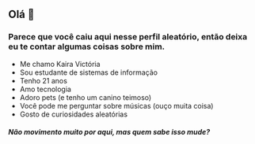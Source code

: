 ## Olá 👋
### Parece que você caiu aqui nesse perfil aleatório, então deixa eu te contar algumas coisas sobre mim.
- Me chamo Kaira Victória
- Sou estudante de sistemas de informação
- Tenho 21 anos
- Amo tecnologia
- Adoro pets (e tenho um canino teimoso)
- Você pode me perguntar sobre músicas (ouço muita coisa)
- Gosto de curiosidades aleatórias

##### Não movimento muito por aqui, mas quem sabe isso mude?

<!--
**kaayra01/kaayra01** is a ✨ _special_ ✨ repository because its `README.md` (this file) appears on your GitHub profile.

Here are some ideas to get you started:

- 🔭 I’m currently working on ...
- 🌱 I’m currently learning ...
- 👯 I’m looking to collaborate on ...
- 🤔 I’m looking for help with ...
- 💬 Ask me about ...
- 📫 How to reach me: ...
- 😄 Pronouns: ...
- ⚡ Fun fact: ...
-->
